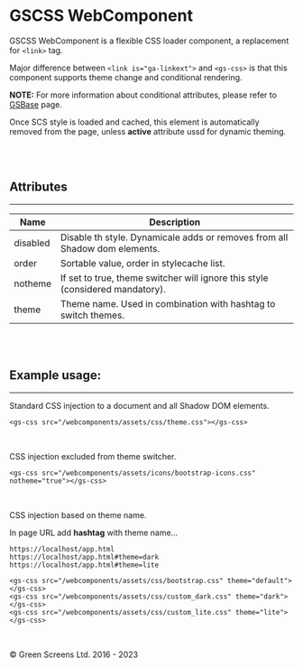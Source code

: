 # GSCSS WebComponent

GSCSS WebComponent is a flexible CSS loader component, a replacement for ```<link>``` tag.

Major difference between ```<link is="ga-linkext">``` and ```<gs-css>``` is that this component supports theme change and conditional rendering. 

**NOTE:** For more information about conditional attributes, please refer to [GSBase](./GSBase.md) page.

Once SCS style is loaded and cached, this element is automatically removed from the page, unless **active** attribute ussd for dynamic theming.

<br><br>

## Attributes
---

| Name           | Description                                                                   |
|----------------|-------------------------------------------------------------------------------|
| disabled       | Disable th style. Dynamicale adds or removes from all Shadow dom elements.    |
| order          | Sortable value, order in stylecache list.                                     |
| notheme        | If set to true, theme switcher will ignore this style (considered mandatory). |
| theme          | Theme name. Used in combination with hashtag to switch themes.                |

<br><br>

## Example usage:
---

Standard CSS injection to a document and all Shadow DOM elements.
```
<gs-css src="/webcomponents/assets/css/theme.css"></gs-css>
```
<br>

CSS injection excluded from theme switcher.
```
<gs-css src="/webcomponents/assets/icons/bootstrap-icons.css" notheme="true"></gs-css>  
```

<br>

CSS injection based on theme name.

In page URL add **hashtag** with theme name...

```
https://localhost/app.html
https://localhost/app.html#theme=dark
https://localhost/app.html#theme=lite
```

```
<gs-css src="/webcomponents/assets/css/bootstrap.css" theme="default"></gs-css>
<gs-css src="/webcomponents/assets/css/custom_dark.css" theme="dark"></gs-css>
<gs-css src="/webcomponents/assets/css/custom_lite.css" theme="lite"></gs-css>
```

<br>

&copy; Green Screens Ltd. 2016 - 2023

